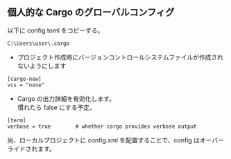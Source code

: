 ## 個人的な Cargo のグローバルコンフィグ

以下に config.toml をコピーする。

```
C:\Users\user\.cargo
```

- プロジェクト作成時にバージョンコントロールシステムファイルが作成されないようにします

```
[cargo-new]
vcs = "none"
```

- Cargo の出力詳細を有効化します。  
  慣れたら false にする予定。

```
[term]
verbose = true        # whether cargo provides verbose output
```

尚、ローカルプロジェクトに config.xml を配置することで、config はオーバーライドされます。
